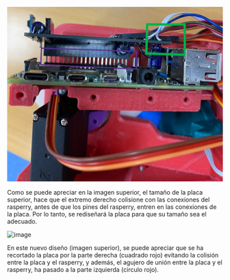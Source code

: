 
![Colisión entre PCB y Raspberry PI](/PBC/Imágenes/Colisión.jpg)

Como se puede apreciar en la imagen superior, el tamaño de la placa superior, hace que el extremo derecho colisione con las conexiones del rasperry, antes de que los pines del rasperry, entren en las conexiones de la placa. Por lo tanto, se rediseñará la placa para que su tamaño sea el adecuado.

![image](https://github.com/xabiercaballero/CUBO-RUBIK/assets/156079321/ff3ec040-07ae-40d6-887b-5971ed2e6b0b)

En este nuevo diseño (imagen superior), se puede apreciar que se ha recortado la placa por la parte derecha (cuadrado rojo) evitando la colisión entre la placa y el rasperry, y además, el agujero de unión entre la placa y el rasperry, ha pasado a la parte izquierda (circulo rojo).
